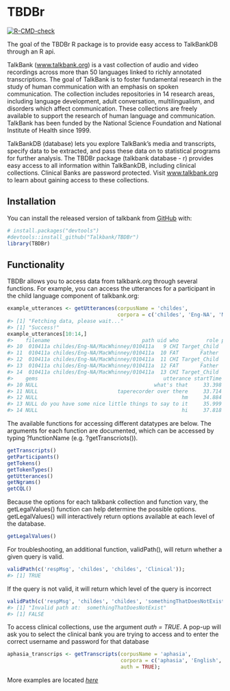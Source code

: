 
<!-- README.md is generated from README.Rmd. Please edit that file -->

# TBDBr

<!-- badges: start -->

[![R-CMD-check](https://github.com/TalkBank/TBDBr/workflows/R-CMD-check/badge.svg)](https://github.com/TalkBank/TBDBr/actions)

<!-- badges: end -->

The goal of the TBDBr R package is to provide easy access to TalkBankDB
through an R api.

TalkBank (www.talkbank.org) is a vast collection of audio and video
recordings across more than 50 languages linked to richly annotated
transcriptions. The goal of TalkBank is to foster fundamental research
in the study of human communication with an emphasis on spoken
communication. The collection includes repositories in 14 research
areas, including language development, adult conversation,
multilingualism, and disorders which affect communication. These
collections are freely available to support the research of human
language and communication. TalkBank has been funded by the National
Science Foundation and National Institute of Health since 1999.

TalkBankDB (database) lets you explore TalkBank’s media and transcripts,
specify data to be extracted, and pass these data on to statistical
programs for further analysis. The TBDBr package (talkbank database - r)
provides easy access to all information within TalkBankDB, including
clinical collections. Clinical Banks are password protected. Visit
www.talkbank.org to learn about gaining access to these collections.

## Installation

You can install the released version of talkbank from
[GitHub](https://github.com/) with:

``` r
# install.packages("devtools")
#devtools::install_github("Talkbank/TBDBr")
library(TBDBr)
```

## Functionality

TBDBr allows you to access data from talkbank.org through several
functions. For example, you can access the utterances for a participant
in the child language component of talkbank.org:

``` r
example_utterances <- getUtterances(corpusName = 'childes',
                                    corpora = c('childes', 'Eng-NA', 'MacWhinney', '010411a'));
#> [1] "Fetching data, please wait..."
#> [1] "Success!"
example_utterances[10:14,]
#>    filename                              path uid who         role postcodes
#> 10  010411a childes/Eng-NA/MacWhinney/010411a   9 CHI Target_Child      NULL
#> 11  010411a childes/Eng-NA/MacWhinney/010411a  10 FAT       Father      NULL
#> 12  010411a childes/Eng-NA/MacWhinney/010411a  11 CHI Target_Child      NULL
#> 13  010411a childes/Eng-NA/MacWhinney/010411a  12 FAT       Father      NULL
#> 14  010411a childes/Eng-NA/MacWhinney/010411a  13 CHI Target_Child      NULL
#>    gems                                         utterance startTime endTime
#> 10 NULL                                      what's that     33.398  33.714
#> 11 NULL                          taperecorder over there     33.714  34.884
#> 12 NULL                                               hm     34.884  35.999
#> 13 NULL do you have some nice little things to say to it     35.999  37.818
#> 14 NULL                                               hi     37.818  38.394
```

The available functions for accessing different datatypes are below. The
arguments for each function are documented, which can be accessed by
typing ?functionName (e.g. ?getTranscriots()).

``` r
getTranscripts()
getParticipants()
getTokens()
getTokenTypes()
getUtterances()
getNgrams()
getCQL()
```

Because the options for each talkbank collection and function vary, the
getLegalValues() function can help determine the possible options.
getLegalValues() will interactively return options available at each
level of the database.

``` r
getLegalValues()
```

For troubleshooting, an additional function, validPath(), will return
whether a given query is valid.

``` r
validPath(c('respMsg', 'childes', 'childes', 'Clinical'));
#> [1] TRUE
```

If the query is not valid, it will return which level of the query is
incorrect

``` r
validPath(c('respMsg', 'childes', 'childes', 'somethingThatDoesNotExist'))
#> [1] "Invalid path at:  somethingThatDoesNotExist"
#> [1] FALSE
```

To access clinical collections, use the argument *auth = TRUE*. A pop-up
will ask you to select the clinical bank you are trying to access and to
enter the correct username and password for that database

``` r
aphasia_transcrips <- getTranscripts(corpusName = 'aphasia',
                                     corpora = c('aphasia', 'English', 'Aphasia', 'Adler'),
                                     auth = TRUE);
```

More examples are located [*here*](https://rbcavanaugh.github.io/talkbank/articles/example-queries.html)
